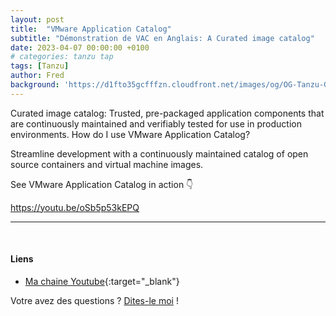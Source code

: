 ```yaml
---
layout: post
title:  "VMware Application Catalog"
subtitle: "Démonstration de VAC en Anglais: A Curated image catalog"
date: 2023-04-07 00:00:00 +0100
# categories: tanzu tap
tags: [Tanzu]
author: Fred
background: 'https://d1fto35gcfffzn.cloudfront.net/images/og/OG-Tanzu-General-Dark.png'
---
```


Curated image catalog: Trusted, pre-packaged application components that are continuously maintained and verifiably tested for use in production environments.
How do I use VMware Application Catalog?

Streamline development with a continuously maintained catalog of open source containers and virtual machine images.

See VMware Application Catalog in action 👇


https://youtu.be/oSb5p53kEPQ

--- 
<p/>
&nbsp;

#### Liens 

- [Ma chaine Youtube](https://www.youtube.com/user/fredo8210){:target="_blank"} 

Votre avez des questions ? [Dites-le moi](mailto:frederic.klein@gmail.com) !
